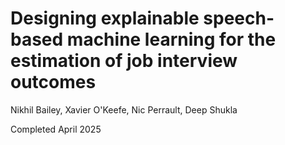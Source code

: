 # Designing explainable speech-based machine learning for the estimation of job interview outcomes

Nikhil Bailey, Xavier O'Keefe, Nic Perrault, Deep Shukla

Completed April 2025